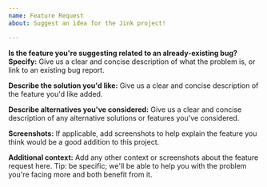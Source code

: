 ```yaml
---
name: Feature Request
about: Suggest an idea for the Jink project!

---
```


**Is the feature you're suggesting related to an already-existing bug? Specify:**
Give us a clear and concise description of what the problem is, or link to an existing bug report.

**Describe the solution you'd like:**
Give us a clear and concise description of the feature you'd like added.

**Describe alternatives you've considered:**
Give us a clear and concise description of any alternative solutions or features you've considered.

**Screenshots:**
If applicable, add screenshots to help explain the feature you think would be a good addition to this project.

**Additional context:**
Add any other context or screenshots about the feature request here.
Tip: be specific; we'll be able to help you with the problem you're facing more and both benefit from it.
